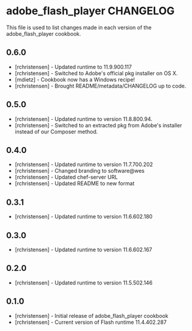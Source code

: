 adobe_flash_player CHANGELOG
=========================

This file is used to list changes made in each version of the adobe_flash_player cookbook.

0.6.0
-----
- [rchristensen] - Updated runtime to 11.9.900.117
- [rchristensen] - Switched to Adobe's official pkg installer on OS X.
- [mdietz] - Cookbook now has a Windows recipe!
- [rchristensen] - Brought README/metadata/CHANGELOG up to code.

0.5.0
-----
- [rchristensen] - Updated runtime to version 11.8.800.94.
- [rchristensen] - Switched to an extracted pkg from Adobe's installer instead of our Composer method.

0.4.0
-----
- [rchristensen] - Updated runtime to version 11.7.700.202
- [rchristensen] - Changed branding to software@wes
- [rchristensen] - Updated chef-server URL
- [rchristensen] - Updated README to new format

0.3.1
-----
- [rchristensen] - Updated runtime to version 11.6.602.180

0.3.0
-----
- [rchristensen] - Updated runtime to version 11.6.602.167

0.2.0
-----
- [rchristensen] - Updated runtime to version 11.5.502.146

0.1.0
-----
- [rchristensen] - Initial release of adobe_flash_player cookbook
- [rchristensen] - Current version of Flash runtime 11.4.402.287 